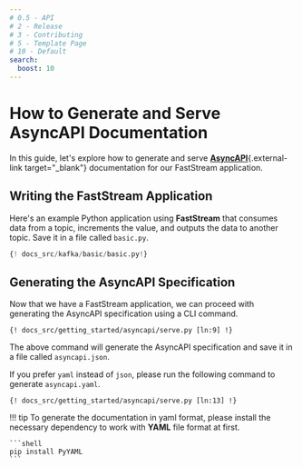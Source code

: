 ```yaml
---
# 0.5 - API
# 2 - Release
# 3 - Contributing
# 5 - Template Page
# 10 - Default
search:
  boost: 10
---
```


# How to Generate and Serve AsyncAPI Documentation

In this guide, let's explore how to generate and serve [**AsyncAPI**](https://www.asyncapi.com/){.external-link target="_blank"} documentation for our FastStream application.

## Writing the FastStream Application

Here's an example Python application using **FastStream** that consumes data from a
topic, increments the value, and outputs the data to another topic.
Save it in a file called `basic.py`.

```python title="basic.py"
{! docs_src/kafka/basic/basic.py!}
```

## Generating the AsyncAPI Specification

Now that we have a FastStream application, we can proceed with generating the AsyncAPI specification using a CLI command.

```shell
{! docs_src/getting_started/asyncapi/serve.py [ln:9] !}
```

The above command will generate the AsyncAPI specification and save it in a file called `asyncapi.json`.

If you prefer `yaml` instead of `json`, please run the following command to generate `asyncapi.yaml`.

```shell
{! docs_src/getting_started/asyncapi/serve.py [ln:13] !}
```

!!! tip
    To generate the documentation in yaml format, please install the necessary dependency to work with **YAML** file format at first.

    ```shell
    pip install PyYAML
    ```
